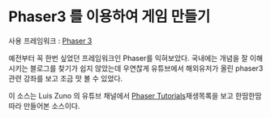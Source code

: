 Phaser3 를 이용하여 게임 만들기
===============================

사용 프레임워크 : [Phaser 3](phaser.io)

예전부터 꼭 한번 싶었던 프레임워크인 Phaser를 익혀보았다.
국내에는 개념을 잘 이해시키는 블로그를 찾기가 쉽지 않았는데
우연찮게 유튜브에서 해외유저가 올린 phaser3 관련 강좌를 보고 조금 맛 볼 수 있었다.

이 소스는 Luis Zuno 의 유튜브 채널에서 [Phaser Tutorials](https://www.youtube.com/watch?v=frRWKxB9Hm0&list=PLDyH9Tk5ZdFzEu_izyqgPFtHJJXkc79no)재생목록을 보고 한땀한땀 따라 만들어본 소스이다.